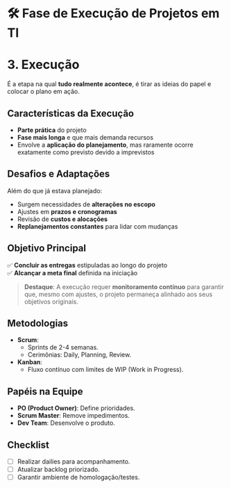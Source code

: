 # 🛠 **Fase de Execução de Projetos em TI** 

# 3. Execução

É a etapa na qual **tudo realmente acontece**, é tirar as ideias do papel e colocar o plano em ação.

## Características da Execução

- **Parte prática** do projeto  
- **Fase mais longa** e que mais demanda recursos  
- Envolve a **aplicação do planejamento**, mas raramente ocorre exatamente como previsto devido a imprevistos  

## Desafios e Adaptações  

Além do que já estava planejado:  
- Surgem necessidades de **alterações no escopo**  
- Ajustes em **prazos e cronogramas**  
- Revisão de **custos e alocações**  
- **Replanejamentos constantes** para lidar com mudanças  

## Objetivo Principal  

✅ **Concluir as entregas** estipuladas ao longo do projeto  
✅ **Alcançar a meta final** definida na iniciação  

> **Destaque**: A execução requer **monitoramento contínuo** para garantir que, mesmo com ajustes, o projeto permaneça alinhado aos seus objetivos originais.  

## **Metodologias**  
- **Scrum**:  
  - Sprints de 2-4 semanas.  
  - Cerimônias: Daily, Planning, Review.  
- **Kanban**:  
  - Fluxo contínuo com limites de WIP (Work in Progress).  

## **Papéis na Equipe**  
- **PO (Product Owner)**: Define prioridades.  
- **Scrum Master**: Remove impedimentos.  
- **Dev Team**: Desenvolve o produto.  

## **Checklist**  
- [ ] Realizar dailies para acompanhamento.  
- [ ] Atualizar backlog priorizado.  
- [ ] Garantir ambiente de homologação/testes.  
